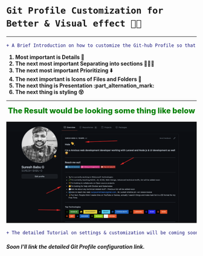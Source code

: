 # `Git Profile Customization for Better & Visual effect 👨‍💼`

---

```diff
+ A Brief Introduction on how to customize the Git-hub Profile so that you'll  be looking new and clean introduction about you 👨‍💼
```

<section>
    <ol style="font-weight:700">
        <li> Most important is Details 💯</li>
        <li>The next most important Separating into sections 🥇🥇🥇</li>
        <li>The next most important Prioritizing ⬇️</li>
        <li>The next important is Icons of Files and Folders 📁</li>
        <li>The next thing is Presentation :part_alternation_mark: </li>
        <li>The next thing is styling 😵</li>
    </ol>
</section>

<!--  The Result would be looking some thing like below -->

---

<div style="text-align:center;font-weight:800;font-size:20px;color:green">The Result would be looking some thing like below </div>
<br />

<img src="../Content/Screens/Git profile.png" alt="Getting Started" />

```diff
+ The detailed Tutorial on settings & customization will be coming soon
```

##### Soon I'll link the detailed Git Profile configuration link.

<!-- h1: 32px, h2: 24px, h3: 18.72px, h4: 16px, h5: 13.28px, h6: 12px -->
